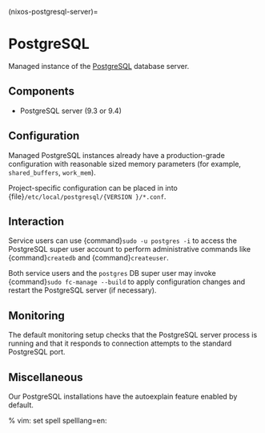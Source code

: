 (nixos-postgresql-server)=

# PostgreSQL

Managed instance of the [PostgreSQL](http://postgresql.org) database server.

## Components

- PostgreSQL server (9.3 or 9.4)

## Configuration

Managed PostgreSQL instances already have a production-grade configuration with
reasonable sized memory parameters (for example, `shared_buffers`, `work_mem`).

Project-specific configuration can be placed in into {file}`/etc/local/postgresql/{VERSION
}/*.conf`.

## Interaction

Service users can use {command}`sudo -u postgres -i` to access the
PostgreSQL super user account to perform administrative commands like
{command}`createdb` and {command}`createuser`.

Both service users and the `postgres` DB super user may invoke {command}`sudo
fc-manage --build` to apply configuration changes and restart the PostgreSQL
server (if necessary).

## Monitoring

The default monitoring setup checks that the PostgreSQL server process is
running and that it responds to connection attempts to the standard PostgreSQL
port.

## Miscellaneous

Our PostgreSQL installations have the autoexplain feature enabled by default.

% vim: set spell spelllang=en:
